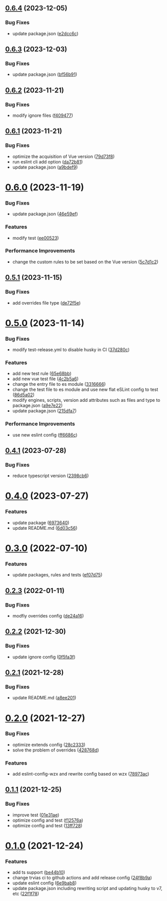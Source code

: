## [0.6.4](https://github.com/VicSolWang/eslint-config-wzx-vue/compare/v0.6.3...v0.6.4) (2023-12-05)


### Bug Fixes

* update package.json ([e2dcc6c](https://github.com/VicSolWang/eslint-config-wzx-vue/commit/e2dcc6c61b2a913b0153b52567754296630dd67b))

## [0.6.3](https://github.com/VicSolWang/eslint-config-wzx-vue/compare/v0.6.2...v0.6.3) (2023-12-03)


### Bug Fixes

* update package.json ([bf56b91](https://github.com/VicSolWang/eslint-config-wzx-vue/commit/bf56b9110dd889b42499eded25a3a52d657f8676))

## [0.6.2](https://github.com/VicSolWang/eslint-config-wzx-vue/compare/v0.6.1...v0.6.2) (2023-11-21)


### Bug Fixes

* modify ignore files ([f409477](https://github.com/VicSolWang/eslint-config-wzx-vue/commit/f4094778cee02bb966bb2736c78940c2b164c9fc))

## [0.6.1](https://github.com/VicSolWang/eslint-config-wzx-vue/compare/v0.6.0...v0.6.1) (2023-11-21)


### Bug Fixes

* optimize the acquisition of Vue version ([79d73f8](https://github.com/VicSolWang/eslint-config-wzx-vue/commit/79d73f8f8d4e30728cb91ef105a600a332ceb98a))
* run eslint cli add option ([da72b81](https://github.com/VicSolWang/eslint-config-wzx-vue/commit/da72b814a159750545642e03bee0152c8d619d51))
* update package.json ([a9bdef9](https://github.com/VicSolWang/eslint-config-wzx-vue/commit/a9bdef962ed029736a4148737911effcd6a35ea0))

# [0.6.0](https://github.com/VicSolWang/eslint-config-wzx-vue/compare/v0.5.1...v0.6.0) (2023-11-19)


### Bug Fixes

* update package.json ([46e59ef](https://github.com/VicSolWang/eslint-config-wzx-vue/commit/46e59ef3d9628e83d58d8651f2d9b9e6871091c2))


### Features

* modify test ([ee00523](https://github.com/VicSolWang/eslint-config-wzx-vue/commit/ee005235dd6efbb50a1c0f094ab58b12105225ab))


### Performance Improvements

* change the custom rules to be set based on the Vue version ([5c7d1c2](https://github.com/VicSolWang/eslint-config-wzx-vue/commit/5c7d1c2b9ab6497b4c1a4be1779df8764abf3ddb))

## [0.5.1](https://github.com/VicSolWang/eslint-config-wzx-vue/compare/v0.5.0...v0.5.1) (2023-11-15)


### Bug Fixes

* add overrides file type ([de72f5e](https://github.com/VicSolWang/eslint-config-wzx-vue/commit/de72f5e3b1e4424f354e076eaf2c0d1053d6512b))

# [0.5.0](https://github.com/VicSolWang/eslint-config-wzx-vue/compare/v0.4.1...v0.5.0) (2023-11-14)


### Bug Fixes

* modify test-release.yml to disable husky in CI ([37d280c](https://github.com/VicSolWang/eslint-config-wzx-vue/commit/37d280c83a2e89fabfc21e9d2c20d5144d28fce8))


### Features

* add new test rule ([65e68bb](https://github.com/VicSolWang/eslint-config-wzx-vue/commit/65e68bb7b7b97f919d61382d9623826f2790459b))
* add new vue test file ([4c2b5a6](https://github.com/VicSolWang/eslint-config-wzx-vue/commit/4c2b5a6d386b19ff64b07e7c2b9ad2f562bf20fa))
* change the entry file to es module ([3316666](https://github.com/VicSolWang/eslint-config-wzx-vue/commit/3316666cecb8aac20c7ec33eb7158722031ab1b6))
* change the test file to es module and use new flat eSLint config to test ([86d5a02](https://github.com/VicSolWang/eslint-config-wzx-vue/commit/86d5a02da6df03477c9f6300902d40435bcbea4d))
* modify engines, scripts, version add attributes such as files and type to package.json ([a9e7e22](https://github.com/VicSolWang/eslint-config-wzx-vue/commit/a9e7e22bf94f1ade421e1b352aa7b065fb1fab95))
* update package.json ([215dfa7](https://github.com/VicSolWang/eslint-config-wzx-vue/commit/215dfa7100544d4b560fab5e9dbf181f2450cad3))


### Performance Improvements

* use new eslint config ([ff6686c](https://github.com/VicSolWang/eslint-config-wzx-vue/commit/ff6686c3b2530851160ba67b2f680af00507080d))

## [0.4.1](https://github.com/VicSolWang/eslint-config-wzx-vue/compare/v0.4.0...v0.4.1) (2023-07-28)


### Bug Fixes

* reduce typescript version ([2398cb6](https://github.com/VicSolWang/eslint-config-wzx-vue/commit/2398cb6ae3c8ae76e6695bc674ec55b5c51ab1da))

# [0.4.0](https://github.com/VicSolWang/eslint-config-wzx-vue/compare/v0.3.0...v0.4.0) (2023-07-27)


### Features

* update package ([6973640](https://github.com/VicSolWang/eslint-config-wzx-vue/commit/69736405057e8a1b34992f3e169d7ab734e9ae01))
* update README.md ([6d03c56](https://github.com/VicSolWang/eslint-config-wzx-vue/commit/6d03c562dd685877a2e715879c73e9f8f8ec427f))

# [0.3.0](https://github.com/VicSolWang/eslint-config-wzx-vue/compare/v0.2.3...v0.3.0) (2022-07-10)


### Features

* update packages, rules and tests ([ef07d75](https://github.com/VicSolWang/eslint-config-wzx-vue/commit/ef07d75bb0923d142b23cbe057fc1ef55d550da3))

## [0.2.3](https://github.com/VicSolWang/eslint-config-wzx-vue/compare/v0.2.2...v0.2.3) (2022-01-11)


### Bug Fixes

* modfiy overrides config ([de24a16](https://github.com/VicSolWang/eslint-config-wzx-vue/commit/de24a16269a6166108a19d36ad0cfe74c0d035ad))

## [0.2.2](https://github.com/VicSolWang/eslint-config-wzx-vue/compare/v0.2.1...v0.2.2) (2021-12-30)


### Bug Fixes

* update ignore config ([0f5fa3f](https://github.com/VicSolWang/eslint-config-wzx-vue/commit/0f5fa3f97e9ceb27f24e7fc394e8b753cd16a8ee))

## [0.2.1](https://github.com/VicSolWang/eslint-config-wzx-vue/compare/v0.2.0...v0.2.1) (2021-12-28)


### Bug Fixes

* update README.md ([a8ee201](https://github.com/VicSolWang/eslint-config-wzx-vue/commit/a8ee201691439d718cb49ef0c852871194ea99bf))

# [0.2.0](https://github.com/VicSolWang/eslint-config-wzx-vue/compare/v0.1.1...v0.2.0) (2021-12-27)


### Bug Fixes

* optimize extends config ([28c2333](https://github.com/VicSolWang/eslint-config-wzx-vue/commit/28c2333fdb67e2b40f873675040c24a7974a8598))
* solve the problem of overrides ([428768d](https://github.com/VicSolWang/eslint-config-wzx-vue/commit/428768d8b791cff9f5563d2a4ab37fff89862341))


### Features

* add eslint-config-wzx and rewrite config based on wzx ([78973ac](https://github.com/VicSolWang/eslint-config-wzx-vue/commit/78973ac08131f75ee0b5e9e3bb3863092aca3bd9))

## [0.1.1](https://github.com/VicSolWang/eslint-config-wzx-vue/compare/v0.1.0...v0.1.1) (2021-12-25)


### Bug Fixes

* improve test ([01e31ae](https://github.com/VicSolWang/eslint-config-wzx-vue/commit/01e31aef56d38722ea2e7339f182c8c4f17cc367))
* optimize config and test ([f12576a](https://github.com/VicSolWang/eslint-config-wzx-vue/commit/f12576aaa6323363a8c1bb1e4d4fd61a92727a81))
* optimize config and test ([13ff728](https://github.com/VicSolWang/eslint-config-wzx-vue/commit/13ff7288b5af5f77015e9bf274e6efeddeba7ee9))

# [0.1.0](https://github.com/VicSolWang/eslint-config-wzx-vue/compare/v0.0.5...v0.1.0) (2021-12-24)


### Features

* add ts support ([be44b10](https://github.com/VicSolWang/eslint-config-wzx-vue/commit/be44b10ad37419507943f9649c8611d789c9ed7b))
* change trvias ci to github actions and add release config ([24f8b9a](https://github.com/VicSolWang/eslint-config-wzx-vue/commit/24f8b9a76b6a1f5afbecb1b9b0c6ea57f66b0d29))
* update eslint config ([6e9bab8](https://github.com/VicSolWang/eslint-config-wzx-vue/commit/6e9bab89441e1b0a83733fb7d9ab91c2459d7081))
* update package.json including rewriting script and updating husky to v7, etc ([22f1f78](https://github.com/VicSolWang/eslint-config-wzx-vue/commit/22f1f785980d29c9f7c19338a7af6ec9ae6adcd7))
